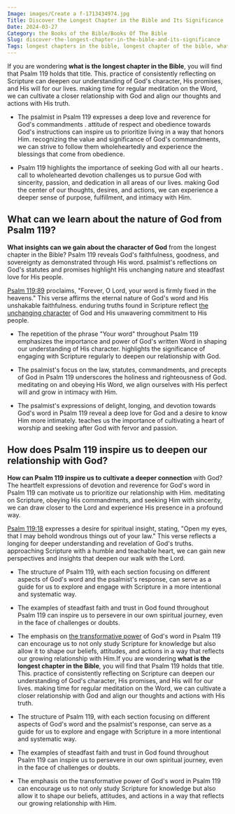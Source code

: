 ```yaml
---
Image: images/Create a f-1713434974.jpg
Title: Discover the Longest Chapter in the Bible and Its Significance
Date: 2024-03-27
Category: the Books of the Bible/Books Of The Bible
Slug: discover-the-longest-chapter-in-the-bible-and-its-significance
Tags: longest chapters in the bible, longest chapter of the bible, what is the longest chapter in the bible, what's the longest chapter in the bible, longest chapter in the bible, bible longest chapter, what is the longest bible chapter, the books of the bible, books of the bible
---
```

If you are wondering **what is the longest chapter in the Bible**, you will find that Psalm 119 holds that title. This.  practice of consistently reflecting on Scripture can deepen our understanding of God's character, His promises, and His will for our lives.  making time for regular meditation on the Word, we can cultivate a closer relationship with God and align our thoughts and actions with His truth.

- The psalmist in Psalm 119 expresses a deep love and reverence for God's commandments .  attitude of respect and obedience towards God's instructions can inspire us to prioritize living in a way that honors Him.  recognizing the value and significance of God's commandments, we can strive to follow them wholeheartedly and experience the blessings that come from obedience.

- Psalm 119 highlights the importance of seeking God with all our hearts .  call to wholehearted devotion challenges us to pursue God with sincerity, passion, and dedication in all areas of our lives.  making God the center of our thoughts, desires, and actions, we can experience a deeper sense of purpose, fulfillment, and intimacy with Him.

## What can we learn about the nature of God from Psalm 119?

**What insights can we gain about the character of God** from the longest chapter in the Bible? Psalm 119 reveals God's faithfulness, goodness, and sovereignty as demonstrated through His word.  psalmist's reflections on God's statutes and promises highlight His unchanging nature and steadfast love for His people.

[Psalm 119:89](https://www.bibleref.com/Psalm/119/Psalm-119-89.html) proclaims, "Forever, O Lord, your word is firmly fixed in the heavens." This verse affirms the eternal nature of God's word and His unshakable faithfulness.  enduring truths found in Scripture reflect [the unchanging character](/5-powerful-prayers-for-trust-in-god-strengthen-your-faith-today) of God and His unwavering commitment to His people.

- The repetition of the phrase "Your word" throughout Psalm 119 emphasizes the importance and power of God's written Word in shaping our understanding of His character.  highlights the significance of engaging with Scripture regularly to deepen our relationship with God.

- The psalmist's focus on the law, statutes, commandments, and precepts of God in Psalm 119 underscores the holiness and righteousness of God.  meditating on and obeying His Word, we align ourselves with His perfect will and grow in intimacy with Him.

- The psalmist's expressions of delight, longing, and devotion towards God's word in Psalm 119 reveal a deep love for God and a desire to know Him more intimately.  teaches us the importance of cultivating a heart of worship and seeking after God with fervor and passion.

## How does Psalm 119 inspire us to deepen our relationship with God?

**How can Psalm 119 inspire us to cultivate a deeper connection** with God? The heartfelt expressions of devotion and reverence for God's word in Psalm 119 can motivate us to prioritize our relationship with Him.  meditating on Scripture, obeying His commandments, and seeking Him with sincerity, we can draw closer to the Lord and experience His presence in a profound way.

[Psalm 119:18](https://www.bibleref.com/Psalm/119/Psalm-119-18.html) expresses a desire for spiritual insight, stating, "Open my eyes, that I may behold wondrous things out of your law." This verse reflects a longing for deeper understanding and revelation of God's truths.  approaching Scripture with a humble and teachable heart, we can gain new perspectives and insights that deepen our walk with the Lord.

- The structure of Psalm 119, with each section focusing on different aspects of God's word and the psalmist's response, can serve as a guide for us to explore and engage with Scripture in a more intentional and systematic way.
- The examples of steadfast faith and trust in God found throughout Psalm 119 can inspire us to persevere in our own spiritual journey, even in the face of challenges or doubts.
- The emphasis on [the transformative power](/uncovering-the-divine-journey-of-jesus-exploring-the-life-of-christ) of God's word in Psalm 119 can encourage us to not only study Scripture for knowledge but also allow it to shape our beliefs, attitudes, and actions in a way that reflects our growing relationship with Him.If you are wondering **what is the longest chapter in the Bible**, you will find that Psalm 119 holds that title. This.  practice of consistently reflecting on Scripture can deepen our understanding of God's character, His promises, and His will for our lives.  making time for regular meditation on the Word, we can cultivate a closer relationship with God and align our thoughts and actions with His truth.

- The structure of Psalm 119, with each section focusing on different aspects of God's word and the psalmist's response, can serve as a guide for us to explore and engage with Scripture in a more intentional and systematic way.
- The examples of steadfast faith and trust in God found throughout Psalm 119 can inspire us to persevere in our own spiritual journey, even in the face of challenges or doubts.
- The emphasis on the transformative power of God's word in Psalm 119 can encourage us to not only study Scripture for knowledge but also allow it to shape our beliefs, attitudes, and actions in a way that reflects our growing relationship with Him.